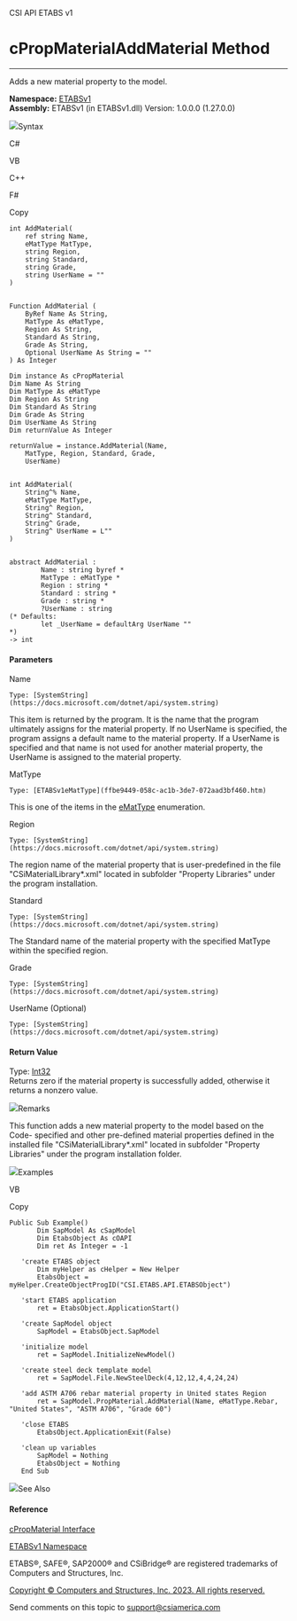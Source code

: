 ﻿

CSI API ETABS v1

# cPropMaterialAddMaterial Method  
  
---  
  
Adds a new material property to the model.

**Namespace:** [ETABSv1](2780f1b8-2033-5289-2298-1cdb2a7508d9.htm)  
**Assembly:** ETABSv1 (in ETABSv1.dll) Version: 1.0.0.0 (1.27.0.0)

![](../icons/SectionExpanded.png)Syntax

C#

VB

C++

F#

Copy

    
    
    int AddMaterial(
    	ref string Name,
    	eMatType MatType,
    	string Region,
    	string Standard,
    	string Grade,
    	string UserName = ""
    )
    
    
    Function AddMaterial ( 
    	ByRef Name As String,
    	MatType As eMatType,
    	Region As String,
    	Standard As String,
    	Grade As String,
    	Optional UserName As String = ""
    ) As Integer
    
    Dim instance As cPropMaterial
    Dim Name As String
    Dim MatType As eMatType
    Dim Region As String
    Dim Standard As String
    Dim Grade As String
    Dim UserName As String
    Dim returnValue As Integer
    
    returnValue = instance.AddMaterial(Name, 
    	MatType, Region, Standard, Grade, 
    	UserName)
    
    
    int AddMaterial(
    	String^% Name, 
    	eMatType MatType, 
    	String^ Region, 
    	String^ Standard, 
    	String^ Grade, 
    	String^ UserName = L""
    )
    
    
    abstract AddMaterial : 
            Name : string byref * 
            MatType : eMatType * 
            Region : string * 
            Standard : string * 
            Grade : string * 
            ?UserName : string 
    (* Defaults:
            let _UserName = defaultArg UserName ""
    *)
    -> int 
    

#### Parameters

Name

    Type: [SystemString](https://docs.microsoft.com/dotnet/api/system.string)  
This item is returned by the program. It is the name that the program
ultimately assigns for the material property. If no UserName is specified, the
program assigns a default name to the material property. If a UserName is
specified and that name is not used for another material property, the
UserName is assigned to the material property.

MatType

    Type: [ETABSv1eMatType](ffbe9449-058c-ac1b-3de7-072aad3bf460.htm)  
This is one of the items in the
[eMatType](ffbe9449-058c-ac1b-3de7-072aad3bf460.htm) enumeration.

Region

    Type: [SystemString](https://docs.microsoft.com/dotnet/api/system.string)  
The region name of the material property that is user-predefined in the file
"CSiMaterialLibrary*.xml" located in subfolder "Property Libraries" under the
program installation.

Standard

    Type: [SystemString](https://docs.microsoft.com/dotnet/api/system.string)  
The Standard name of the material property with the specified MatType within
the specified region.

Grade

    Type: [SystemString](https://docs.microsoft.com/dotnet/api/system.string)  

UserName (Optional)

    Type: [SystemString](https://docs.microsoft.com/dotnet/api/system.string)  

#### Return Value

Type: [Int32](https://docs.microsoft.com/dotnet/api/system.int32)  
Returns zero if the material property is successfully added, otherwise it
returns a nonzero value.

![](../icons/SectionExpanded.png)Remarks

This function adds a new material property to the model based on the Code-
specified and other pre-defined material properties defined in the installed
file "CSiMaterialLibrary*.xml" located in subfolder "Property Libraries" under
the program installation folder.

![](../icons/SectionExpanded.png)Examples

VB

Copy

    
    
    Public Sub Example()
           Dim SapModel As cSapModel
           Dim EtabsObject As cOAPI
           Dim ret As Integer = -1
    
       'create ETABS object
           Dim myHelper as cHelper = New Helper
           EtabsObject = myHelper.CreateObjectProgID("CSI.ETABS.API.ETABSObject")
    
       'start ETABS application
           ret = EtabsObject.ApplicationStart()
    
       'create SapModel object
           SapModel = EtabsObject.SapModel
    
       'initialize model
           ret = SapModel.InitializeNewModel()
    
       'create steel deck template model
           ret = SapModel.File.NewSteelDeck(4,12,12,4,4,24,24)
    
       'add ASTM A706 rebar material property in United states Region
           ret = SapModel.PropMaterial.AddMaterial(Name, eMatType.Rebar, "United States", "ASTM A706", "Grade 60")
    
       'close ETABS
           EtabsObject.ApplicationExit(False)
    
       'clean up variables
           SapModel = Nothing
           EtabsObject = Nothing
       End Sub

![](../icons/SectionExpanded.png)See Also

#### Reference

[cPropMaterial Interface](9c207615-6f75-9e34-741c-041d0b2ac537.htm)

[ETABSv1 Namespace](2780f1b8-2033-5289-2298-1cdb2a7508d9.htm)

ETABS®, SAFE®, SAP2000® and CSiBridge® are registered trademarks of Computers
and Structures, Inc.  

[Copyright © Computers and Structures, Inc. 2023. All rights
reserved.](http://www.csiamerica.com)

Send comments on this topic to
[support@csiamerica.com](mailto:support%40csiamerica.com?Subject=CSI%20API%20ETABS%20v1)

